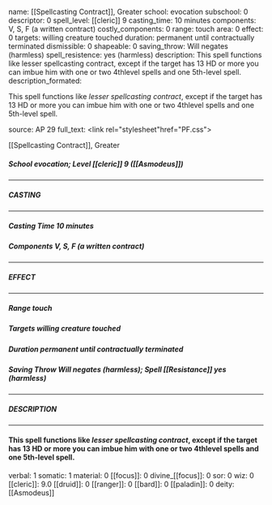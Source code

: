 name: [[Spellcasting Contract]], Greater
school: evocation
subschool: 0
descriptor: 0
spell_level: [[cleric]] 9
casting_time: 10 minutes
components: V, S, F (a written contract)
costly_components: 0
range: touch
area: 0
effect: 0
targets: willing creature touched
duration: permanent until contractually terminated
dismissible: 0
shapeable: 0
saving_throw: Will negates (harmless)
spell_resistence: yes (harmless)
description: This spell functions like lesser spellcasting contract, except if the target has 13 HD or more you can imbue him with one or two 4thlevel spells and one 5th-level spell.
description_formated: <p>This spell functions like <i>lesser spellcasting contract</i>, except if the target has 13 HD or more you can imbue him with one or two 4thlevel spells and one 5th-level spell.</p>
source: AP 29
full_text: <link rel="stylesheet"href="PF.css"><div class="heading"><p class="alignleft">[[Spellcasting Contract]], Greater</p><div style="clear: both;"></div></div><div><h5><b>School </b>evocation; <b>Level </b>[[cleric]] 9 ([[Asmodeus]])</h5></div><hr/><div><h5><b>CASTING</b></h5></div><hr/><div><h5><b>Casting Time </b>10 minutes</h5><h5><b>Components </b>V, S, F (a written contract)</h5></div><hr/><div><h5><b>EFFECT</b></h5></div><hr/><div><h5><b>Range </b>touch</h5><h5><b>Targets </b>willing creature touched</h5><h5><b>Duration </b>permanent until contractually terminated</h5><h5><b>Saving Throw </b>Will negates (harmless); <b>Spell [[Resistance]] </b>yes (harmless)</h5></div><hr/><div><h5><b>DESCRIPTION</b></h5></div><hr/><div><h4><p>This spell functions like <i>lesser spellcasting contract</i>, except if the target has 13 HD or more you can imbue him with one or two 4thlevel spells and one 5th-level spell.</p></h4></div>
verbal: 1
somatic: 1
material: 0
[[focus]]: 0
divine_[[focus]]: 0
sor: 0
wiz: 0
[[cleric]]: 9.0
[[druid]]: 0
[[ranger]]: 0
[[bard]]: 0
[[paladin]]: 0
deity: [[Asmodeus]]
